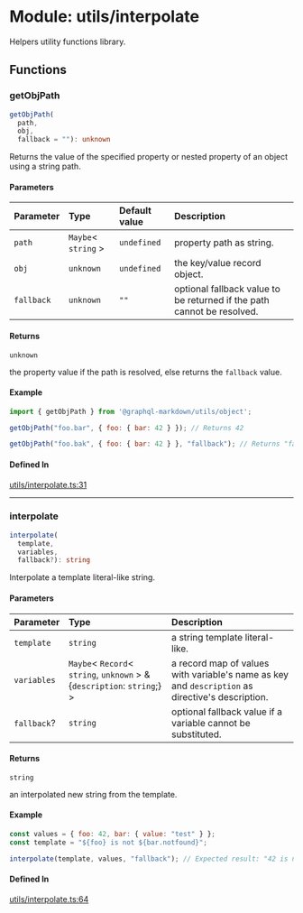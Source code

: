 # Module: utils/interpolate

Helpers utility functions library.

## Functions

### getObjPath

```ts
getObjPath(
  path,
  obj,
  fallback = ""): unknown
```

Returns the value of the specified property or nested property of an object using a string path.

#### Parameters

| Parameter | Type | Default value | Description |
| :------ | :------ | :------ | :------ |
| `path` | `Maybe`\< `string` \> | `undefined` | property path as string. |
| `obj` | `unknown` | `undefined` | the key/value record object. |
| `fallback` | `unknown` | `""` | optional fallback value to be returned if the path cannot be resolved. |

#### Returns

`unknown`

the property value if the path is resolved, else returns the `fallback` value.

#### Example

```js
import { getObjPath } from '@graphql-markdown/utils/object';

getObjPath("foo.bar", { foo: { bar: 42 } }); // Returns 42

getObjPath("foo.bak", { foo: { bar: 42 } }, "fallback"); // Returns "fallback"
```

#### Defined In

[utils/interpolate.ts:31](https://github.com/graphql-markdown/graphql-markdown/blob/main/packages/helpers/src/utils/interpolate.ts#L31)

***

### interpolate

```ts
interpolate(
  template,
  variables,
  fallback?): string
```

Interpolate a template literal-like string.

#### Parameters

| Parameter | Type | Description |
| :------ | :------ | :------ |
| `template` | `string` | a string template literal-like. |
| `variables` | `Maybe`\< `Record`\< `string`, `unknown` \> & \{`description`: `string`;} \> | a record map of values with variable's name as key and `description` as directive's description. |
| `fallback`? | `string` | optional fallback value if a variable cannot be substituted. |

#### Returns

`string`

an interpolated new string from the template.

#### Example

```js
const values = { foo: 42, bar: { value: "test" } };
const template = "${foo} is not ${bar.notfound}";

interpolate(template, values, "fallback"); // Expected result: "42 is not fallback",
```

#### Defined In

[utils/interpolate.ts:64](https://github.com/graphql-markdown/graphql-markdown/blob/main/packages/helpers/src/utils/interpolate.ts#L64)
